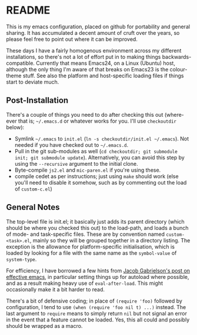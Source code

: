 README
======

This is my emacs configuration, placed on github for portability and
general sharing.  It has accumulated a decent amount of cruft over the
years, so please feel free to point out where it can be improved.

These days I have a fairly homogenous environment across my different
installations, so there's not a lot of effort put in to making things
backwards-compatible.  Currently that means Emacs24, on a Linux
(Ubuntu) host, although the only thing I'm aware of that breaks on
Emacs23 is the colour-theme stuff.  See also the platform and
host-specific loading files if things start to deviate much.

Post-Installation
-----------------

There's a couple of things you need to do after checking this out
(where-ever that is; `~/.emacs.d` or whatever works for you.  I'll use
`checkoutdir` below):

* Symlink `~/.emacs` to `init.el` (`ln -s checkoutdir/init.el
  ~/.emacs`).  Not needed if you have checked out to `~/.emacs.d`.
* Pull in the git sub-modules as well (`cd checkoutdir; git submodule
  init; git submodule update`).  Alternatively, you can avoid this
  step by using the `--recursive` argument to the initial clone.
* Byte-compile `js2.el` and `mic-paren.el` if you're using these.
* compile cedet as per instructions; just using `make` should work
  (else you'll need to disable it somehow, such as by commenting out
  the load of `custom-c.el`)

General Notes
-------------

The top-level file is init.el; it basically just adds its parent
directory (which should be where you checked this out) to the
load-path, and loads a bunch of mode- and task-specific files.  These
are by convention named `custom-<task>.el`, mainly so they will be
grouped together in a directory listing.  The exception is the
allowance for platform-specific initialisation, which is loaded by
looking for a file with the same name as the `symbol-value` of
`system-type`.

For efficiency, I have borrowed a few hints from
[Jacob Gabrielson's post on effective emacs](http://a-nickels-worth.blogspot.com/2007/11/effective-emacs.html),
in particular setting things up for autoload where possible, and as a
result making heavy use of `eval-after-load`.  This might occasionally
make it a bit harder to read.

There's a bit of defensive coding; in place of `(require 'foo)`
followed by configuration, I tend to use `(when (require 'foo nil t)
...)` instead.  The last argument to `require` means to simply return
`nil` but not signal an error in the event that a feature cannot be
loaded.  Yes, this all could and possibly should be wrapped as a
macro.
